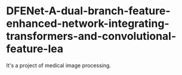 # DFENet-A-dual-branch-feature-enhanced-network-integrating-transformers-and-convolutional-feature-lea
It's a project of medical image processing.
